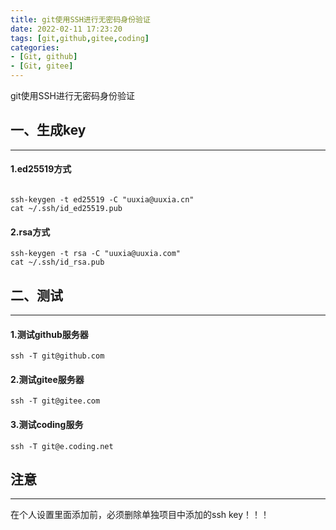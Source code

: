 ```yaml
---
title: git使用SSH进行无密码身份验证
date: 2022-02-11 17:23:20
tags: [git,github,gitee,coding]
categories:
- [Git, github]
- [Git, gitee]
---
```


git使用SSH进行无密码身份验证
<!--more-->

## 一、生成key
---
#### 1.ed25519方式

```

ssh-keygen -t ed25519 -C "uuxia@uuxia.cn"
cat ~/.ssh/id_ed25519.pub

```

#### 2.rsa方式
```
ssh-keygen -t rsa -C "uuxia@uuxia.com"
cat ~/.ssh/id_rsa.pub
```

## 二、测试
---
#### 1.测试github服务器
```
ssh -T git@github.com
```
#### 2.测试gitee服务器
```
ssh -T git@gitee.com
```
#### 3.测试coding服务
```
ssh -T git@e.coding.net
```

## 注意
---
在个人设置里面添加前，必须删除单独项目中添加的ssh key！！！
